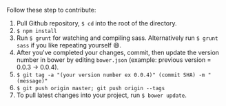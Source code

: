 Follow these step to contribute:  
1. Pull Github repository, `$ cd` into the root of the directory.
2. `$ npm install`
3. Run `$ grunt` for watching and compiling sass. Alternatively run `$ grunt sass` if you like repeating yourself :smile:.
4. After you've completed your changes, commit, then update the version number in bower by editing `bower.json` (example: previous version = 0.0.3 -> 0.0.4).
5. `$ git tag -a "(your version number ex 0.0.4)" (commit SHA) -m "(message)"`
6. `$ git push origin master; git push origin --tags`
7. To pull latest changes into your project, run `$ bower update`.
